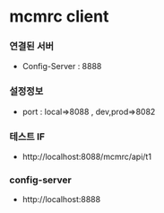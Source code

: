 # mcmrc client

### 연결된 서버
* Config-Server : 8888  

### 설정정보  
* port : local=>8088 , dev,prod=>8082  

### 테스트 IF
* http://localhost:8088/mcmrc/api/t1



### config-server
* http://localhost:8888